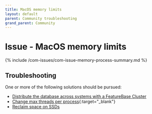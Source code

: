 ```yaml
---
title: MacOS memory limits
layout: default
parent: Community troubleshooting
grand_parent: Community
---
```


# Issue - MacOS memory limits

{% include /com-issues/com-issue-memory-process-summary.md %}

## Troubleshooting

One or more of the following solutions should be pursued:

* [Distribute the database across systems with a FeatureBase Cluster](/docs/community/com-config/old-resize-cluster)
* [Change max threads per process](https://www.baeldung.com/linux/max-threads-per-process){:target="_blank"}
* [Reclaim space on SSDs](/docs/community/com-troubleshooting/com-issue-linux-ssd)
